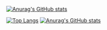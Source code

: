 [![Anurag's GitHub stats](https://github-readme-stats.vercel.app/api?username=nk0086&show_icons=true&theme=dracula)](https://github.com/anuraghazra/github-readme-stats)

[![Top Langs](https://github-readme-stats.vercel.app/api/top-langs/?username=nk0086&theme=dracula)](https://github.com/anuraghazra/github-readme-stats)
[![Anurag's GitHub stats](https://github-readme-stats.vercel.app/api?username=nk0086&theme=dracula)](https://github.com/anuraghazra/github-readme-stats)
